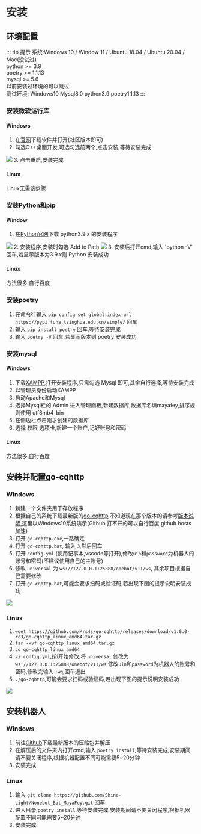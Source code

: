 # 安装
## 环境配置
::: tip 提示
系统:Windows 10 / Window 11 / Ubuntu 18.04 / Ubuntu 20.04 / Mac(没试过)  
python >= 3.9  
poetry >= 1.1.13  
mysql >= 5.6  
以前安装过环境的可以跳过  
测试环境: Windows10 Mysql8.0 python3.9 poetry1.1.13
:::
### 安装微软运行库
#### Windows
1. 在[官网](https://visualstudio.microsoft.com/zh-hans/downloads/)下载软件并打开(社区版本即可)  
2. 勾选C++桌面开发,可选勾选前两个,点击安装,等待安装完成  
<img src="/image/setup/setup/c++14.0.png">
3. 点击重启,安装完成  

#### Linux
Linux无需该步骤

### 安装Python和pip
#### Window
1. 在[Python官网](https://www.python.org/downloads/)下载 python3.9.x 的安装程序  
<img src='/image/setup/setup/python_install.png'>
2. 安装程序,安装时勾选 Add to Path  
<img src='/image/setup/setup/python_install1.png'>
3. 安装后打开cmd,输入 `python -V` 回车,若显示版本为3.9.x则 Python 安装成功  

#### Linux
方法很多,自行百度

### 安装poetry
1. 在命令行输入 `pip config set global.index-url https://pypi.tuna.tsinghua.edu.cn/simple/` 回车  
2. 输入 `pip install poetry` 回车,等待安装完成  
3. 输入 `poetry -V` 回车,若显示版本则 poetry 安装成功  

### 安装mysql
#### Windows
1. 下载[XAMPP](https://www.apachefriends.org/zh_cn/index.html),打开安装程序,只需勾选 Mysql 即可,其余自行选择,等待安装完成  
2. 以管理员身份启动XAMPP
3. 启动Apache和Mysql
4. 选择Mysql栏的 Admin 进入管理面板,新建数据库,数据库名填mayafey,排序规则使用 utf8mb4_bin
5. 在侧边栏点击刚才创建的数据库
6. 选择 权限 选项卡,新建一个账户,记好账号和密码
#### Linux
方法很多,自行百度

## 安装并配置go-cqhttp
### Windows
1. 新建一个文件夹用于存放程序  
2. 根据自己的系统下载最新版的[go-cqhttp](https://github.com/Mrs4s/go-cqhttp/releases),不知道现在那个版本的请参考[版本说明](https://docs.go-cqhttp.org/guide/quick_start.html#%E4%B8%8B%E8%BD%BD),这里以Windows10系统演示(Github 打不开的可以自行百度 github hosts加速)  
3. 打开 `go-cqhttp.exe`,一路确定  
4. 打开 `go-cqhttp.bat`, 输入 `3`,然后回车  
5. 打开 `config.yml` (使用记事本,vscode等打开),修改`uin`和`password`为机器人的账号和密码(不建议使用自己的主账号)  
6. 修改 `universal` 为 `ws://127.0.0.1:25888/onebot/v11/ws`, 其余项目根据自己需要修改  
7. 打开 `go-cqhttp.bat`,可能会要求扫码或验证码,若出现下图的提示说明安装成功  
<img src='/image/setup/setup/go_success.png'>

### Linux
1. `wget https://github.com/Mrs4s/go-cqhttp/releases/download/v1.0.0-rc3/go-cqhttp_linux_amd64.tar.gz`
2. `tar -xvf go-cqhttp_linux_amd64.tar.gz`
3. `cd go-cqhttp_linux_amd64`
4. `vi config.yml`,按i开始修改,将 `universal` 修改为 `ws://127.0.0.1:25888/onebot/v11/ws`,修改`uin`和`password`为机器人的账号和密码,修改完输入 `:wq`,回车退出
5. `./go-cqhttp`,可能会要求扫码或验证码,若出现下图的提示说明安装成功  
<img src='/image/setup/setup/go_success.png'>

## 安装机器人
### Windows
1. 前往[Github](https://github.com/Shine-Light/Nonebot_Bot_MayaFey)下载最新版本的压缩包并解压  
2. 在解压后的文件夹内打开cmd,输入 `poetry install`,等待安装完成,安装期间请不要关闭程序,根据机器配置不同可能需要5~20分钟  
3. 安装完成
### Linux
1. 输入 `git clone https://github.com/Shine-Light/Nonebot_Bot_MayaFey.git` 回车
2. 进入目录,`poetry install`,等待安装完成,安装期间请不要关闭程序,根据机器配置不同可能需要5~20分钟
3. 安装完成
